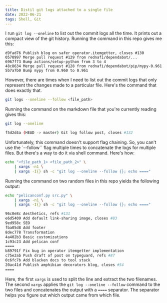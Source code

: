 ```yaml
---
title: Distil git logs attached to a single file
date: 2022-06-21
tags: Shell, Git
---
```


I run `git log --oneline` to list out the commit logs all the time. It prints out a
compact view of the git history. Running the command in this repo gives me this:

```
d9fad76 Publish blog on safer operator.itemgetter, closes #130
0570997 Merge pull request #129 from rednafi/dependabot/...
6967f73 Bump actions/setup-python from 3 to 4
48c8634 Merge pull request #128 from rednafi/dependabot/pip/mypy-0.961
5b7a7b0 Bump mypy from 0.960 to 0.961
```

However, there are times when I need to list out the commit logs that only represent
the changes made to a particular file. Here's the command that does exactly that.

```bash
git logs --oneline --follow <file_path>
```

Running the command on the markdown file that you're currently reading gives this:

```bash
git log --oneline
```

```bash
f5d2d4a (HEAD -> master) Git log follow post, closes #132
```

Unfortunately, this command doesn't support flag chaining. So, you can't use the
`--follow`` flag multiple times to concatenate the logs for multiple files. But there's
a way to do it via shell command. Here's how:

```bash
echo "<file_path_1> <file_path_2>" \
    | xargs -n1 \
    | xargs -I{} sh -c "git log --oneline --follow {}; echo ===="
```

Running the command on two random files in this repo yields the following output:

```bash
echo "pelicanconf.py src.py" \
    | xargs -n1 \
    | xargs -I{} sh -c "git log --oneline --follow {}; echo ===="
```

```bash
96c0e8c Aesthetics, refs #131
e6d5409 Add default link-sharing image, closes #83
9ed958c SEO
fba05d8 Add footer
8dec778 Transformation
4a402b3 Basic customizations
1c93c23 Add pelican conf
====
b89791f Fix bug in operator itemgetter implementation
c75e2ab Push draft of post on typeguard, refs #87
0c6fc7b Add blacken docs to tool stack
20ac41d Publish amphibian decorators blog, closes #54
====
```

Here, the first `xargs` is used to split the line and extract the two filenames. The
second `xargs` applies the `git log --oneline --follow` command to the two files and
concatenates the output with a `====` separator. The separator helps you figure out
which output came from which file.
